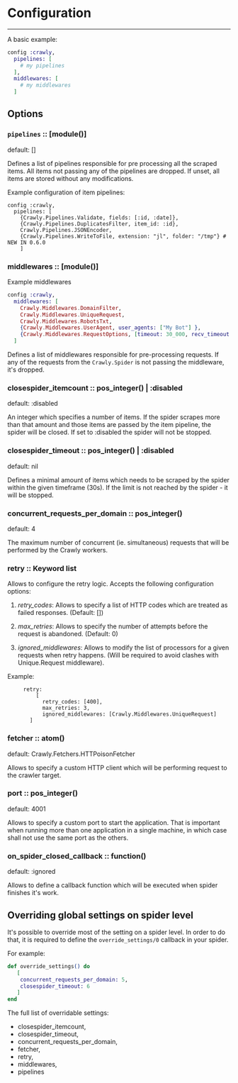 # Configuration

---

A basic example:

```elixir
config :crawly,
  pipelines: [
    # my pipelines
  ],
  middlewares: [
    # my middlewares
  ]
```

## Options

### `pipelines` :: [module()]

default: []

Defines a list of pipelines responsible for pre processing all the scraped items. All items not passing any of the pipelines are dropped. If unset, all items are stored without any modifications.

Example configuration of item pipelines:

```
config :crawly,
  pipelines: [
    {Crawly.Pipelines.Validate, fields: [:id, :date]},
    {Crawly.Pipelines.DuplicatesFilter, item_id: :id},
    Crawly.Pipelines.JSONEncoder,
    {Crawly.Pipelines.WriteToFile, extension: "jl", folder: "/tmp"} # NEW IN 0.6.0
    ]
```

### middlewares :: [module()]

Example middlewares
```elixir
config :crawly,
  middlewares: [
    Crawly.Middlewares.DomainFilter,
    Crawly.Middlewares.UniqueRequest,
    Crawly.Middlewares.RobotsTxt,
    {Crawly.Middlewares.UserAgent, user_agents: ["My Bot"] },
    {Crawly.Middlewares.RequestOptions, [timeout: 30_000, recv_timeout: 15000]}
  ]
```

Defines a list of middlewares responsible for pre-processing requests. If any of the requests from the `Crawly.Spider` is not passing the middleware, it's dropped.

### closespider_itemcount :: pos_integer() | :disabled

default: :disabled

An integer which specifies a number of items. If the spider scrapes more than that amount and those items are passed by the item pipeline, the spider will be closed. If set to :disabled the spider will not be stopped.

### closespider_timeout :: pos_integer() | :disabled

default: nil

Defines a minimal amount of items which needs to be scraped by the spider within the given timeframe (30s). If the limit is not reached by the spider - it will be stopped.


### concurrent_requests_per_domain :: pos_integer()

default: 4

The maximum number of concurrent (ie. simultaneous) requests that will be performed by the Crawly workers.

### retry :: Keyword list

Allows to configure the retry logic. Accepts the following configuration options:
1) *retry_codes*: Allows to specify a list of HTTP codes which are treated as
   failed responses. (Default: [])

2) *max_retries*: Allows to specify the number of attempts before the request is
   abandoned. (Default: 0)

3) *ignored_middlewares*: Allows to modify the list of processors for a given 
   requests when retry happens. (Will be required to avoid clashes with 
   Unique.Request middleware).
   
Example:
   ```
        retry:
            [
              retry_codes: [400],
              max_retries: 3,
              ignored_middlewares: [Crawly.Middlewares.UniqueRequest]
          ]

   ```

### fetcher :: atom()

default: Crawly.Fetchers.HTTPoisonFetcher

Allows to specify a custom HTTP client which will be performing request to the crawler target.

### port :: pos_integer()

default: 4001

Allows to specify a custom port to start the application. That is important when running more than one application in a single machine, in which case shall not use the same port as the others.

### on_spider_closed_callback :: function()

default: :ignored

Allows to define a callback function which will be executed when spider finishes
it's work.

## Overriding global settings on spider level

It's possible to override most of the setting on a spider level. In order to do that,
it is required to define the `override_settings/0` callback in your spider.

For example:
```elixir
def override_settings() do
   [
    concurrent_requests_per_domain: 5,
    closespider_timeout: 6
   ]
end
```

The full list of overridable settings:
  - closespider_itemcount,
  - closespider_timeout,
  - concurrent_requests_per_domain,
  - fetcher,
  - retry,
  - middlewares,
  - pipelines